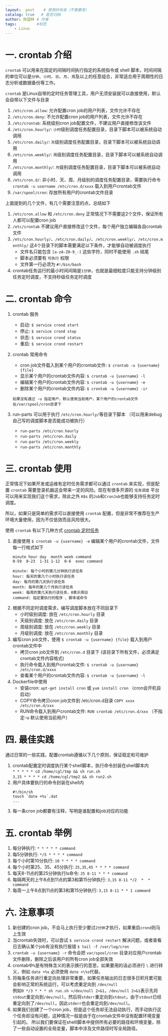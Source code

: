 ```yaml
---
layout:  post    # 使用的布局（不需要改）
catalog: true   # 是否归档
author: 陈国林 # 作者
tags:         #标签
    - Linux
---
```


# 一. crontab 介绍
`crontab` 可以用来在固定的间隔时间执行指定的系统指令或 shell 脚本，时间间隔的单位可以是`分钟`、`小时`、`日`、`月`、`周`及以上的任意组合，非常适合用于周期性的日志分析或数据备份等工作。

`crontab` 是Linux自带的定时任务管理工具，用户无须安装就可以直接使用，默认会自带以下文件与目录

1. `/etc/cron.allow`: 允许配置cron job的用户列表，文件允许不存在
2. `/etc/cron.deny`: 不允许配置cron job的用户列表，文件允许不存在
3. `/etc/crontab`: 系统级别cron job配置文件，不建议用户直接修改该文件
4. `/etc/cron.hourly/`: `小时`级别调度任务配置目录，目录下脚本可以被系统自动调用
5. `/etc/cron.daily/`: `天`级别调度任务配置目录，目录下脚本可以被系统自动调用
6. `/etc/cron.weekly/`: `周`级别调度任务配置目录，目录下脚本可以被系统自动调用
7. `/etc/cron.monthly/`: `月`级别调度任务配置目录，目录下脚本可以被系统自动调用
8. `/etc/cron.d/`: 非小时、天、周、月级别的调度任务配置目录，需要执行命令 `crontab -u username /etc/cron.d/xxxx` 载入到用户crontab文件
9. `/var/spool/cron`: 存放所有用户的crontab文件目录

上面提到的几个文件，有几个需要注意的点，总结如下
1. `/etc/cron.allow` 和 `/etc/cron.deny` 正常情况下不需要这2个文件，保证所有人都可以配置cron job
2. `/etc/crontab` 不建议用户直接修改这个文件，每个用户独立编辑各自crontab文件
3. `/etc/cron.hourly/`、`/etc/cron.daily/`、`/etc/cron.weekly/`、`/etc/cron.monthly/` 这4个目录下的脚本需要满足以下条件，才能够自动被调度执行
   + 文件名只能包含 `[a-zA-Z0-9_-]` 这些字符，同时不能使用 `.sh` 结尾
   + 脚本必须要有 `可执行` 权限
   + 文件第一行必须为 `#!/bin/bash`
4. crontab任务运行的最小时间间隔是`1分钟`，也就是最细粒度只能支持分钟级别任务定时调度，不支持秒级任务定时调度

# 二. crontab 命令
1. crontab 服务
   + 启动: `$ service crond start`
   + 停止: `$ service crond stop`
   + 状态: `$ service crond status`
   + 重启: `$ service crond restart`
2. crontab 常用命令
   + cron job文件载入到某个用户的crontab文件: `$ crontab -u {username} {file}` 
   + 显示某个用户的crontab文件内容: `$ crontab -u {username} -l`  
   + 编辑某个用户的crontab文件内容: `$ crontab -u {username} -e`  
   + 删除某个用户的crontab文件内容: `$ crontab -u {username} -ir`  
   
   `如果没有通过 -u 指定用户，默认使用当前用户，某个用户的crontab文件在/var/spool/cron目录下`
3. run-parts 可以用于执行 `/etc/cron.hourly/`等目录下脚本 （可以用来debug自己写的调度脚本是否能成功被执行）
   + `run-parts /etc/cron.hourly`
   + `run-parts /etc/cron.daily`
   + `run-parts /etc/cron.weekly`
   + `run-parts /etc/cron.monthly`

# 三. crontab 使用
正常情况下如果开发或运维有定时任务需求都可以通过 `crontab` 来实现，但是配置 `crontab` 需要登录机器这会带来一定的风险。现在有很多开源的 `任务调度` 平台可以用来实现我们这个需求，除此之外 `K8s` 的`Job`和`CronJob`也能够支持任务定时调度。

所以，如果只是简单的需求可以直接使用 `crontab` 配置，但是非常不推荐在生产环境大量使用，因为不仅低效而且风险很大。

使用 `crontab` 有以下几种方式  [crontab 定时任务](https://linuxtools-rst.readthedocs.io/zh_CN/latest/tool/crontab.html)

1. 直接使用 `$ crontab -u {username} -e` 编辑某个用户的crontab文件，文件每一行格式如下
   ```
   minute hour day  month week command
   0-59  0-23  1-31 1-12  0-6  exec command

   minute: 每个小时的第几分钟执行该任务
   hour: 每天的第几个小时执行该任务
   day: 每月的第几天执行该任务
   month: 每年的第几个月执行该任务
   week: 每周的第几天执行该任务，0表示周日
   command: 指定要执行的程序 、脚本或命令
   ```
2. 根据不同定时调度需求，编写调度脚本放在不同目录下
   + 小时级别调度: 放在 `/etc/cron.hourly` 目录
   + 天级别调度: 放在 `/etc/cron.daily` 目录
   + 周级别调度: 放在 `/etc/cron.weekly` 目录
   + 月级别调度: 放在 `/etc/cron.monthly` 目录
3. 编写cron job文件，使用 `$ crontab -u {username} {file}` 载入到用户crontab文件中
   + 拷贝cron job文件到 `/etc/cron.d` 目录下  (该目录下所有文件，必须满足crontab文件内容格式)
   + 执行命令载入到用户crontab文件: `$ crontab -u {username} /etc/cron.d/xxxx`
   + 查看某个用户的crontab文件内容: `$ crontab -u {username} -l`
4. Dockerfile中使用
   + 安装cron: `apt-get install cron` 或 `yum install cron`  （cron会开机自启动）
   + COPY命令拷贝cron job文件到 /etc/cron.d目录 `COPY xxxx /etc/cron.d/xxx`
   + RUN命令载入到用户crontab文件: `RUN crontab /etc/cron.d/xxx`   （不指定-u 默认使用当前用户）

# 四. 最佳实践
通过日常的一些实践，配置crontab遵循以下几个原则，保证稳定和可维护

1. crontab配置定时调度执行某个shell脚本，执行命令封装在shell脚本内  
   `* * * * * cd /home/cgl/tmp && sh run.sh`  
   `3,15 * * * * cd /home/cgl/tmp2 && sh run2.sh`
2. 用户具体要执行的命令封装在shell内
   ```
   #!/bin/sh
   touch `date +%s`.dat
   ...
   ```
3. 每一条cron job都要有注释，写明是谁配置和job对应的功能
   
# 五. crontab 举例
1. 每分钟执行: `* * * * * command`
2. 每5分钟执行: `*/5 * * * * command`
3. 每个小时第10分执行: `10 * * * * command`
4. 每个小时第25、35、45分执行: `25,35,45 * * * * command`
5. 每天8-11点的第25分钟执行ls命令: `25 8-11 * * * command`
6. 每隔两天的上午8点到11点的第3和第15分钟执行: `3,15 8-11 */2  *  * command`
7. 每周一上午8点到11点的第3和第15分钟执行: `3,15 8-11 * * 1 command`

# 六. 注意事项
1. 新创建的cron job，不会马上执行至少要过`2分钟`才执行，如果重启`crond`则马上生效
2. 当crontab失效时，可以尝试 `$ service crond restart` 解决问题，或者查看日志确认某个job有没有执行报错 `$ tail -f /var/log/cron`
3. `crontab -u {username} -r` 命令会把 `var/spool/cron` 目录对应用户crontab文件删除，删除之后该用户的所有cron job全部失效
4. crontab中`%`是有特殊含义的表示换行的意思，如果要用的话必须进行 `\` 进行转义，例如 `date +%s` 必须使用 `date +\%s`代替。
5. 将每条任务进行重定向处理非常重要，如果任务输出的日志很多日积月累可能会影响正常的系统运行，可以考虑重定向到 `/dev/null`  
   例如`0 */3 * * * sh run.sh >/dev/null 2>&1`，`/dev/null 2>&1`表示先将`stdout`重定向到`/dev/null`，然后将`stderr`重定向到`stdout`，由于`stdout`已经重定向到了`/dev/null`，因此`stderr`也会重定向到`/dev/null`。
6. 如果我们创建了一个cron job，但是这个任务却无法自动执行，而手动执行这个任务却没有问题，这种情况一般是由于在crontab文件中没有配置环境变量引起的。
   所以我们要保证在shelll脚本中提供所有必要的路径和环境变量，除了一些自动设置的全局变量，脚本中涉及文件路径时写全局路径。
